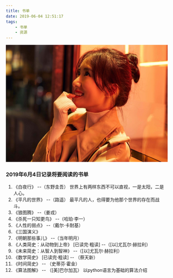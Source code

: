 ```yaml
---
title: 书单
date: 2019-06-04 12:51:17
tags:
    - 书单
    - 资源
---
```

![李念](/assets/blogImg/linian6.jpg)

### 2019年6月4日记录将要阅读的书单

1. 《白夜行》                                --（东野圭吾） 世界上有两样东西不可以直视，一是太阳，二是人心。
2. 《平凡的世界》                            --（路遥） 最平凡的人，也得要为他那个世界的存在而战斗。
3. 《狼图腾》                                --（姜戎） 
4. 《杀死一只知更鸟》                        --（哈珀·李一）
5. 《人性的弱点》                            --（戴尔·卡耐基）
6. 《三国演义》
7. 《明朝那些事儿》                          --（当年明月）
8. 《人类简史：从动物到上帝》 [已读完·粗读]    --（[以]尤瓦尔·赫拉利）
9. 《未来简史：从智人到智神》                 --（[以]尤瓦尔·赫拉利）
10. 《数学简史》             [已读完·粗读]    -- （蔡天新）
11. 《时间简史》                            -- （史蒂芬·霍金）
12. 《算法图解》                            -- （[美]巴尔加瓦）   以python语言为基础的算法介绍
